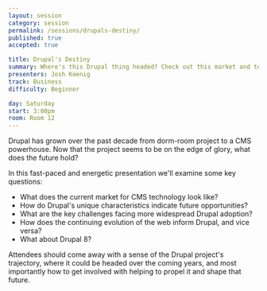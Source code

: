 ```yaml
---
layout: session
category: session
permalink: /sessions/drupals-destiny/
published: true
accepted: true

title: Drupal's Destiny
summary: Where's this Drupal thing headed? Check out this market and technology analysis and catch a glimpse of Drupal's Destiny!
presenters: Josh Koenig
track: Business
difficulty: Beginner

day: Saturday
start: 3:00pm
room: Room 12
---
```


Drupal has grown over the past decade from dorm-room project to a CMS powerhouse. Now that the project seems to be on the edge of glory, what does the future hold?

In this fast-paced and energetic presentation we'll examine some key questions:

- What does the current market for CMS technology look like?
- How do Drupal's unique characteristics indicate future opportunities?
- What are the key challenges facing more widespread Drupal adoption?
- How does the continuing evolution of the web inform Drupal, and vice versa?
- What about Drupal 8?

Attendees should come away with a sense of the Drupal project's trajectory, where it could be headed over the coming years, and most importantly how to get involved with helping to propel it and shape that future.
